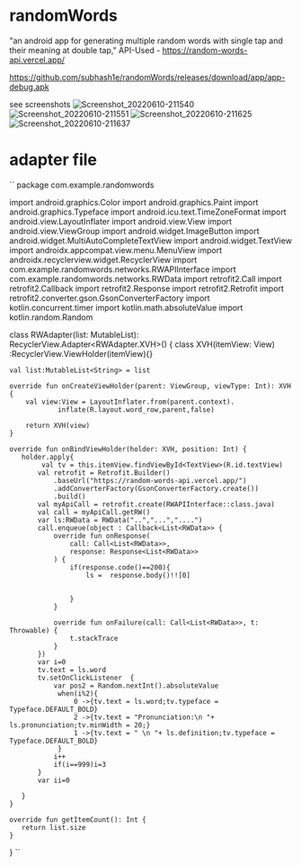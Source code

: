 # randomWords
"an android app for generating multiple random words with single tap and their meaning at double tap,"
API-Used - https://random-words-api.vercel.app/

https://github.com/subhash1e/randomWords/releases/download/app/app-debug.apk



see screenshots
![Screenshot_20220610-211540](https://user-images.githubusercontent.com/85139394/173104543-3db1849f-1f69-454e-a475-afe7868b8635.png)
![Screenshot_20220610-211551](https://user-images.githubusercontent.com/85139394/173104559-d98745df-ddba-46cb-a284-a05dc61234f4.png)
![Screenshot_20220610-211625](https://user-images.githubusercontent.com/85139394/173104564-2e44a4ff-d40e-4d7c-a71e-6cc0e2c6ef5e.png)
![Screenshot_20220610-211637](https://user-images.githubusercontent.com/85139394/173104577-dea25724-c2d4-4763-9051-7f6845b1c0b6.png)


# adapter file


``
package com.example.randomwords

import android.graphics.Color
import android.graphics.Paint
import android.graphics.Typeface
import android.icu.text.TimeZoneFormat
import android.view.LayoutInflater
import android.view.View
import android.view.ViewGroup
import android.widget.ImageButton
import android.widget.MultiAutoCompleteTextView
import android.widget.TextView
import androidx.appcompat.view.menu.MenuView
import androidx.recyclerview.widget.RecyclerView
import com.example.randomwords.networks.RWAPIInterface
import com.example.randomwords.networks.RWData
import retrofit2.Call
import retrofit2.Callback
import retrofit2.Response
import retrofit2.Retrofit
import retrofit2.converter.gson.GsonConverterFactory
import kotlin.concurrent.timer
import kotlin.math.absoluteValue
import kotlin.random.Random


class RWAdapter(list: MutableList<String>): RecyclerView.Adapter<RWAdapter.XVH>() {
    class XVH(itemView: View) :RecyclerView.ViewHolder(itemView){}

    val list:MutableList<String> = list

    override fun onCreateViewHolder(parent: ViewGroup, viewType: Int): XVH {
        val view:View = LayoutInflater.from(parent.context).
                inflate(R.layout.word_row,parent,false)

        return XVH(view)
    }

    override fun onBindViewHolder(holder: XVH, position: Int) {
       holder.apply{
            val tv = this.itemView.findViewById<TextView>(R.id.textView)
           val retrofit = Retrofit.Builder()
               .baseUrl("https://random-words-api.vercel.app/")
               .addConverterFactory(GsonConverterFactory.create())
               .build()
           val myApiCall = retrofit.create(RWAPIInterface::class.java)
           val call = myApiCall.getRW()
           var ls:RWData = RWData("..","...","....")
           call.enqueue(object : Callback<List<RWData>> {
               override fun onResponse(
                   call: Call<List<RWData>>,
                   response: Response<List<RWData>>
               ) {
                   if(response.code()==200){
                       ls =  response.body()!![0]


                   }
               }

               override fun onFailure(call: Call<List<RWData>>, t: Throwable) {
                   t.stackTrace
               }
           })
           var i=0
           tv.text = ls.word
           tv.setOnClickListener  {
               var pos2 = Random.nextInt().absoluteValue
                when(i%2){
                    0 ->{tv.text = ls.word;tv.typeface = Typeface.DEFAULT_BOLD}
                    2 ->{tv.text = "Pronunciation:\n "+ ls.pronunciation;tv.minWidth = 20;}
                    1 ->{tv.text = " \n "+ ls.definition;tv.typeface = Typeface.DEFAULT_BOLD}
                }
               i++
               if(i==999)i=3
           }
           var ii=0

       }
    }

    override fun getItemCount(): Int {
       return list.size
    }

}
``
